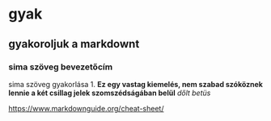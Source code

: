 # gyak
## gyakoroljuk a markdownt
### sima szöveg bevezetőcím
sima szöveg gyakorlása 1.
**Ez egy vastag kiemelés, nem szabad szóköznek lennie a két csillag jelek szomszédságában belül**
*dőlt betüs*

https://www.markdownguide.org/cheat-sheet/
